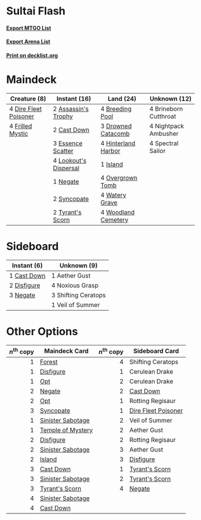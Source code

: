 # Sultai Flash

#### [Export MTGO List](../collection/Sultai%20Flash/Sultai%20Flash.txt)
#### [Export Arena List](../collection/Sultai%20Flash/Sultai%20Flash_arena.txt)
#### [Print on decklist.org](http://decklist.org/?deckmain=2%09Assassin's%20Trophy%0A4%09Breeding%20Pool%0A4%09Brineborn%20Cutthroat%0A2%09Cast%20Down%0A4%09Dire%20Fleet%20Poisoner%0A3%09Drowned%20Catacomb%0A3%09Essence%20Scatter%0A4%09Frilled%20Mystic%0A4%09Hinterland%20Harbor%0A1%09Island%0A4%09Lookout's%20Dispersal%0A1%09Negate%0A4%09Nightpack%20Ambusher%0A4%09Overgrown%20Tomb%0A4%09Spectral%20Sailor%0A2%09Syncopate%0A2%09Tyrant's%20Scorn%0A4%09Watery%20Grave%0A4%09Woodland%20Cemetery&deckside=1%09Aether%20Gust%0A1%09Cast%20Down%0A2%09Disfigure%0A3%09Negate%0A4%09Noxious%20Grasp%0A3%09Shifting%20Ceratops%0A1%09Veil%20of%20Summer)
# Maindeck

|                                          Creature (8)                                          |                                          Instant (16)                                          |                                          Land (24)                                           |    Unknown (12)     |
|------------------------------------------------------------------------------------------------|------------------------------------------------------------------------------------------------|----------------------------------------------------------------------------------------------|---------------------|
|4 [Dire Fleet Poisoner](http://gatherer.wizards.com/Pages/Card/Details.aspx?multiverseid=439725)|2 [Assassin's Trophy](http://gatherer.wizards.com/Pages/Card/Details.aspx?multiverseid=452902)  |4 [Breeding Pool](http://gatherer.wizards.com/Pages/Card/Details.aspx?multiverseid=97088)     |4 Brineborn Cutthroat|
|4 [Frilled Mystic](http://gatherer.wizards.com/Pages/Card/Details.aspx?multiverseid=457318)     |2 [Cast Down](http://gatherer.wizards.com/Pages/Card/Details.aspx?multiverseid=442969)          |3 [Drowned Catacomb](http://gatherer.wizards.com/Pages/Card/Details.aspx?multiverseid=430633) |4 Nightpack Ambusher |
|                                                                                                |3 [Essence Scatter](http://gatherer.wizards.com/Pages/Card/Details.aspx?multiverseid=426754)    |4 [Hinterland Harbor](http://gatherer.wizards.com/Pages/Card/Details.aspx?multiverseid=443128)|4 Spectral Sailor    |
|                                                                                                |4 [Lookout's Dispersal](http://gatherer.wizards.com/Pages/Card/Details.aspx?multiverseid=435214)|1 [Island](http://gatherer.wizards.com/Pages/Card/Details.aspx?multiverseid=439857)           |                     |
|                                                                                                |1 [Negate](http://gatherer.wizards.com/Pages/Card/Details.aspx?multiverseid=423707)             |4 [Overgrown Tomb](http://gatherer.wizards.com/Pages/Card/Details.aspx?multiverseid=405103)   |                     |
|                                                                                                |2 [Syncopate](http://gatherer.wizards.com/Pages/Card/Details.aspx?multiverseid=442955)          |4 [Watery Grave](http://gatherer.wizards.com/Pages/Card/Details.aspx?multiverseid=405114)     |                     |
|                                                                                                |2 [Tyrant's Scorn](http://gatherer.wizards.com/Pages/Card/Details.aspx?multiverseid=461152)     |4 [Woodland Cemetery](http://gatherer.wizards.com/Pages/Card/Details.aspx?multiverseid=443136)|                     |


# Sideboard

|                                     Instant (6)                                      |    Unknown (9)    |
|--------------------------------------------------------------------------------------|-------------------|
|1 [Cast Down](http://gatherer.wizards.com/Pages/Card/Details.aspx?multiverseid=442969)|1 Aether Gust      |
|2 [Disfigure](http://gatherer.wizards.com/Pages/Card/Details.aspx?multiverseid=442076)|4 Noxious Grasp    |
|3 [Negate](http://gatherer.wizards.com/Pages/Card/Details.aspx?multiverseid=423707)   |3 Shifting Ceratops|
|                                                                                      |1 Veil of Summer   |


# Other Options

|*n*<sup>th</sup> copy|                                       Maindeck Card                                        |*n*<sup>th</sup> copy|                                        Sideboard Card                                        |
|--------------------:|--------------------------------------------------------------------------------------------|--------------------:|----------------------------------------------------------------------------------------------|
|                    1|[Forest](http://gatherer.wizards.com/Pages/Card/Details.aspx?multiverseid=439860)           |                    4|Shifting Ceratops                                                                             |
|                    1|[Disfigure](http://gatherer.wizards.com/Pages/Card/Details.aspx?multiverseid=442076)        |                    1|Cerulean Drake                                                                                |
|                    1|[Opt](http://gatherer.wizards.com/Pages/Card/Details.aspx?multiverseid=442948)              |                    2|Cerulean Drake                                                                                |
|                    2|[Negate](http://gatherer.wizards.com/Pages/Card/Details.aspx?multiverseid=423707)           |                    2|[Cast Down](http://gatherer.wizards.com/Pages/Card/Details.aspx?multiverseid=442969)          |
|                    2|[Opt](http://gatherer.wizards.com/Pages/Card/Details.aspx?multiverseid=442948)              |                    1|Rotting Regisaur                                                                              |
|                    3|[Syncopate](http://gatherer.wizards.com/Pages/Card/Details.aspx?multiverseid=442955)        |                    1|[Dire Fleet Poisoner](http://gatherer.wizards.com/Pages/Card/Details.aspx?multiverseid=439725)|
|                    1|[Sinister Sabotage](http://gatherer.wizards.com/Pages/Card/Details.aspx?multiverseid=452804)|                    2|Veil of Summer                                                                                |
|                    1|[Temple of Mystery](http://gatherer.wizards.com/Pages/Card/Details.aspx?multiverseid=373571)|                    2|Aether Gust                                                                                   |
|                    2|[Disfigure](http://gatherer.wizards.com/Pages/Card/Details.aspx?multiverseid=442076)        |                    2|Rotting Regisaur                                                                              |
|                    2|[Sinister Sabotage](http://gatherer.wizards.com/Pages/Card/Details.aspx?multiverseid=452804)|                    3|Aether Gust                                                                                   |
|                    2|[Island](http://gatherer.wizards.com/Pages/Card/Details.aspx?multiverseid=439857)           |                    3|[Disfigure](http://gatherer.wizards.com/Pages/Card/Details.aspx?multiverseid=442076)          |
|                    3|[Cast Down](http://gatherer.wizards.com/Pages/Card/Details.aspx?multiverseid=442969)        |                    1|[Tyrant's Scorn](http://gatherer.wizards.com/Pages/Card/Details.aspx?multiverseid=461152)     |
|                    3|[Sinister Sabotage](http://gatherer.wizards.com/Pages/Card/Details.aspx?multiverseid=452804)|                    2|[Tyrant's Scorn](http://gatherer.wizards.com/Pages/Card/Details.aspx?multiverseid=461152)     |
|                    3|[Tyrant's Scorn](http://gatherer.wizards.com/Pages/Card/Details.aspx?multiverseid=461152)   |                    4|[Negate](http://gatherer.wizards.com/Pages/Card/Details.aspx?multiverseid=423707)             |
|                    4|[Sinister Sabotage](http://gatherer.wizards.com/Pages/Card/Details.aspx?multiverseid=452804)|                     |                                                                                              |
|                    4|[Cast Down](http://gatherer.wizards.com/Pages/Card/Details.aspx?multiverseid=442969)        |                     |                                                                                              |

